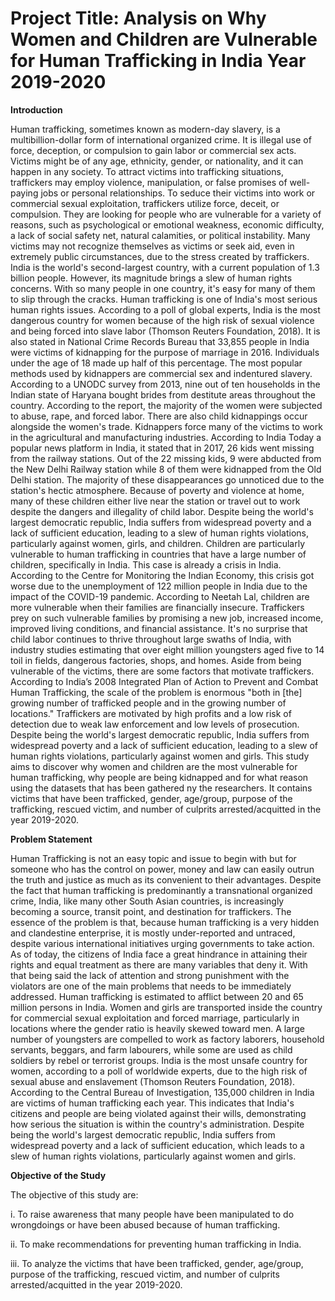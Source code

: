 # Project Title: Analysis on Why Women and Children are Vulnerable for Human Trafficking in India Year 2019-2020


**Introduction**

Human trafficking, sometimes known as modern-day slavery, is a multibillion-dollar form of international organized crime. It is illegal use of force, deception, or compulsion to gain labor or commercial sex acts. Victims might be of any age, ethnicity, gender, or nationality, and it can happen in any society. To attract victims into trafficking situations, traffickers may employ violence, manipulation, or false promises of well-paying jobs or personal relationships. To seduce their victims into work or commercial sexual exploitation, traffickers utilize force, deceit, or compulsion. They are looking for people who are vulnerable for a variety of reasons, such as psychological or emotional weakness, economic difficulty, a lack of social safety net, natural calamities, or political instability. Many victims may not recognize themselves as victims or seek aid, even in extremely public circumstances, due to the stress created by traffickers.
	India is the world's second-largest country, with a current population of 1.3 billion people. However, its magnitude brings a slew of human rights concerns. With so many people in one country, it's easy for many of them to slip through the cracks. Human trafficking is one of India's most serious human rights issues. According to a poll of global experts, India is the most dangerous country for women because of the high risk of sexual violence and being forced into slave labor (Thomson Reuters Foundation, 2018). It is also stated in National Crime Records Bureau that 33,855 people in India were victims of kidnapping for the purpose of marriage in 2016. Individuals under the age of 18 made up half of this percentage. The most popular methods used by kidnappers are commercial sex and indentured slavery. According to a UNODC survey from 2013, nine out of ten households in the Indian state of Haryana bought brides from destitute areas throughout the country. According to the report, the majority of the women were subjected to abuse, rape, and forced labor.	
  There are also child kidnappings occur alongside the women's trade. Kidnappers force many of the victims to work in the agricultural and manufacturing industries. According to India Today a popular news platform in India, it stated that in 2017, 26 kids went missing from the railway stations. Out of the 22 missing kids, 9 were abducted from the New Delhi Railway station while 8 of them were kidnapped from the Old Delhi station. The majority of these disappearances go unnoticed due to the station's hectic atmosphere. Because of poverty and violence at home, many of these children either live near the station or travel out to work despite the dangers and illegality of child labor. Despite being the world's largest democratic republic, India suffers from widespread poverty and a lack of sufficient education, leading to a slew of human rights violations, particularly against women, girls, and children. 
  Children are particularly vulnerable to human trafficking in countries that have a large number of children, specifically in India. This case is already a crisis in India. According to the Centre for Monitoring the Indian Economy, this crisis got worse due to the unemployment of 122 million people in India due to the impact of the COVID-19 pandemic. According to Neetah Lal, children are more vulnerable when their families are financially insecure. Traffickers prey on such vulnerable families by promising a new job, increased income, improved living conditions, and financial assistance. It's no surprise that child labor continues to thrive throughout large swaths of India, with industry studies estimating that over eight million youngsters aged five to 14 toil in fields, dangerous factories, shops, and homes.
  Aside from being vulnerable of the victims, there are some factors that motivate traffickers. According to India’s 2008 Integrated Plan of Action to Prevent and Combat Human Trafficking, the scale of the problem is enormous "both in [the] growing number of trafficked people and in the growing number of locations." Traffickers are motivated by high profits and a low risk of detection due to weak law enforcement and low levels of prosecution.
  Despite being the world's largest democratic republic, India suffers from widespread poverty and a lack of sufficient education, leading to a slew of human rights violations, particularly against women and girls. This study aims to discover why women and children are the most vulnerable for human trafficking, why people are being kidnapped and for what reason using the datasets that has been gathered ny the researchers. It contains victims that have been trafficked, gender, age/group,  purpose of the trafficking, rescued victim, and number of culprits arrested/acquitted in the year 2019-2020. 

  
  
  
**Problem Statement**

 Human Trafficking is not an easy topic and issue to begin with but for someone who has the control on power, money and law can easily outrun the truth and justice as much as its convenient to their advantages. Despite the fact that human trafficking is predominantly a transnational organized crime, India, like many other South Asian countries, is increasingly becoming a source, transit point, and destination for traffickers. The essence of the problem is that, because human trafficking is a very hidden and clandestine enterprise, it is mostly under-reported and untraced, despite various international initiatives urging governments to take action. As of today, the citizens of India face a great hindrance in attaining their rights and equal treatment as there are many variables that deny it. With that being said the lack of attention and strong punishment with the violators are one of the main problems that needs to be immediately addressed. 
Human trafficking is estimated to afflict between 20 and 65 million persons in India. Women and girls are transported inside the country for commercial sexual exploitation and forced marriage, particularly in locations where the gender ratio is heavily skewed toward men. A large number of youngsters are compelled to work as factory laborers, household servants, beggars, and farm labourers, while some are used as child soldiers by rebel or terrorist groups. India is the most unsafe country for women, according to a poll of worldwide experts, due to the high risk of sexual abuse and enslavement (Thomson Reuters Foundation, 2018). According to the Central Bureau of Investigation, 135,000 children in India are victims of human trafficking each year. This indicates that India's citizens and people are being violated against their wills, demonstrating how serious the situation is within the country's administration.
Despite being the world's largest democratic republic, India suffers from widespread poverty and a lack of sufficient education, which leads to a slew of human rights violations, particularly against women and girls.





**Objective of the Study**

 The objective of this study are:
 
i. To raise awareness that many people have been manipulated to do wrongdoings or have been abused because of human trafficking.

ii. To make recommendations for preventing human trafficking in India.

iii. To analyze the victims that have been trafficked, gender, age/group,  purpose of the trafficking, rescued victim, and number of culprits arrested/acquitted in the year 2019-2020.  


 



 
  

